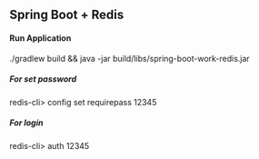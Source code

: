 ## Spring Boot + Redis
#### Run Application
./gradlew build && java -jar build/libs/spring-boot-work-redis.jar

##### For set password
redis-cli> config set requirepass 12345

##### For login
redis-cli> auth 12345